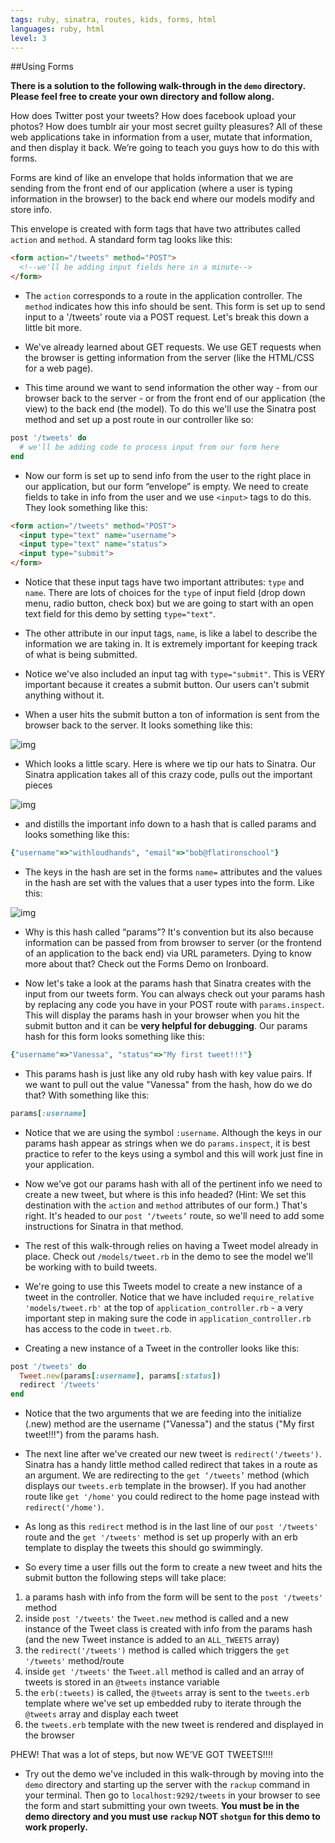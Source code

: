 ```yaml
---
tags: ruby, sinatra, routes, kids, forms, html
languages: ruby, html
level: 3
---
```


##Using Forms

**There is a solution to the following walk-through in the `demo` directory. Please feel free to create your own directory and follow along.**

How does Twitter post your tweets? How does facebook upload your photos? How does tumblr air your most secret guilty pleasures? All of these web applications take in information from a user, mutate that information, and then display it back. We’re going to teach you guys how to do this with forms.

Forms are kind of like an envelope that holds information that we are sending from the front end of our application (where a user is typing information in the browser) to the back end where our models modify and store info. 

This envelope is created with form tags that have two attributes called `action` and `method`. A standard form tag looks like this:

```html
<form action="/tweets" method="POST">
  <!--we'll be adding input fields here in a minute-->
</form>
```

+ The `action` corresponds to a route in the application controller. The `method` indicates how this info should be sent. This form is set up to send input to a '/tweets' route via a POST request. Let's break this down a little bit more.

+ We've already learned about GET requests. We use GET requests when the browser is getting information from the server (like the HTML/CSS for a web page). 

+ This time around we want to send information the other way - from our browser back to the server - or from the front end of our application (the view) to the back end (the model). To do this we'll use the Sinatra post method and set up a post route in our controller like so:

```ruby
post '/tweets' do
  # we'll be adding code to process input from our form here
end
```

+ Now our form is set up to send info from the user to the right place in our application, but our form “envelope” is empty. We need to create fields to take in info from the user and we use `<input>` tags to do this. They look something like this:

```html
<form action="/tweets" method="POST">
  <input type="text" name="username">
  <input type="text" name="status">
  <input type="submit">
</form>
```
+ Notice that these input tags have two important attributes: `type` and `name`. There are lots of choices for the `type` of input field (drop down menu, radio button, check box) but we are going to start with an open text field for this demo by setting `type="text"`. 

+ The other attribute in our input tags, `name`, is like a label to describe the information we are taking in. It is extremely important for keeping track of what is being submitted.

+ Notice we've also included an input tag with `type="submit"`. This is VERY important because it creates a submit button. Our users can't submit anything without it.

+ When a user hits the submit button a ton of information is sent from the browser back to the server. It looks something like this:

![img](https://dl.dropboxusercontent.com/u/3026743/form-data.jpg)

+ Which looks a little scary. Here is where we tip our hats to Sinatra. Our Sinatra application takes all of this crazy code, pulls out the important pieces

![img](https://dl.dropboxusercontent.com/u/3026743/form-data-highlighted.jpg)

+ and distills the important info down to a hash that is called params and looks something like this:

```ruby
{"username"=>"withloudhands", "email"=>"bob@flatironschool"}
```

+ The keys in the hash are set in the forms `name=` attributes and the values in the hash are set with the values that a user types into the form. Like this:

![img](https://dl.dropboxusercontent.com/u/3026743/params.hash.jpg)

+ Why is this hash called “params”? It's convention but its also because information can be passed from from browser to server (or the frontend of an application to the back end) via URL parameters. Dying to know more about that? Check out the Forms Demo on Ironboard. 

+ Now let's take a look at the params hash that Sinatra creates with the input from our tweets form. You can always check out your params hash by replacing any code you have in your POST route with `params.inspect`. This will display the params hash in your browser when you hit the submit button and it can be **very helpful for debugging**. Our params hash for this form looks something like this:

```ruby
{"username"=>"Vanessa", "status"=>"My first tweet!!!"}
```

+ This params hash is just like any old ruby hash with key value pairs. If we want to pull out the value "Vanessa" from the hash, how do we do that? With something like this:

```ruby
params[:username]
```

+ Notice that we are using the symbol `:username`. Although the keys in our params hash appear as strings when we do `params.inspect`, it is best practice to refer to the keys using a symbol and this will work just fine in your application.

+ Now we’ve got our params hash with all of the pertinent info we need to create a new tweet, but where is this info headed? (Hint: We set this destination with the `action` and `method` attributes of our form.) That's right. It's headed to our `post ‘/tweets’` route, so we'll need to add some instructions for Sinatra in that method.

+ The rest of this walk-through relies on having a Tweet model already in place. Check out `/models/tweet.rb` in the demo to see the model we'll be working with to build tweets. 

+ We're going to use this Tweets model to create a new instance of a tweet in the controller. Notice that we have included `require_relative 'models/tweet.rb'` at the top of `application_controller.rb` - a very important step in making sure the code in `application_controller.rb` has access to the code in `tweet.rb`. 

+ Creating a new instance of a Tweet in the controller looks like this:

```ruby
post '/tweets' do
  Tweet.new(params[:username], params[:status])
  redirect '/tweets'
end
```

+ Notice that the two arguments that we are feeding into the initialize (.new) method are the username ("Vanessa") and the status ("My first tweet!!!") from the params hash. 

+ The next line after we've created our new tweet is `redirect('/tweets')`. Sinatra has a handy little method called redirect that takes in a route as an argument. We are redirecting to the `get ‘/tweets’` method (which displays our `tweets.erb` template in the browser). If you had another route like `get '/home'` you could redirect to the home page instead with `redirect('/home')`.

+ As long as this `redirect` method is in the last line of our `post '/tweets'` route and the `get '/tweets'` method is set up properly with an erb template to display the tweets this should go swimmingly.

+ So every time a user fills out the form to create a new tweet and hits the submit button the following steps will take place:

1. a params hash with info from the form will be sent to the `post '/tweets'` method 
2. inside `post '/tweets'` the `Tweet.new` method is called and a new instance of the Tweet class is created with info from the params hash (and the new Tweet instance is added to an `ALL_TWEETS` array)
4. the `redirect('/tweets')` method is called which triggers the `get '/tweets'` method/route
5. inside `get '/tweets'` the `Tweet.all` method is called and an array of tweets is stored in an `@tweets` instance variable
6. the `erb(:tweets)` is called, the `@tweets` array is sent to the `tweets.erb` template where we've set up embedded ruby to iterate through the `@tweets` array and display each tweet
7. the `tweets.erb` template with the new tweet is rendered and displayed in the browser

PHEW! That was a lot of steps, but now WE’VE GOT TWEETS!!!!

+ Try out the demo we've included in this walk-through by moving into the `demo` directory and starting up the server with the `rackup` command in your terminal. Then go to `localhost:9292/tweets` in your browser to see the form and start submitting your own tweets. **You must be in the demo directory and you must use `rackup` NOT `shotgun` for this demo to work properly.** 

